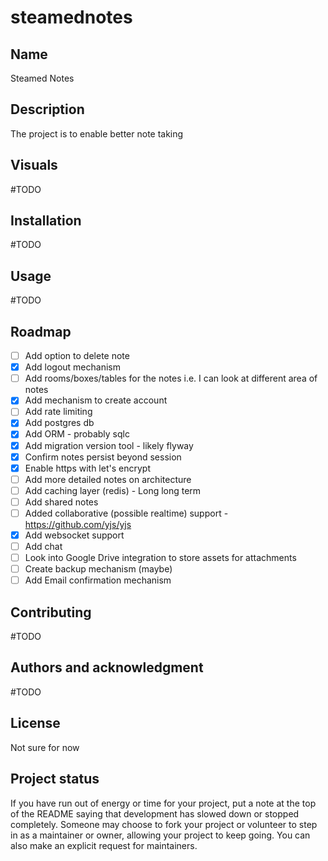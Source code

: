 # steamednotes


## Name
Steamed Notes

## Description
The project is to enable better note taking


## Visuals
#TODO

## Installation
#TODO

## Usage
#TODO


## Roadmap
- [ ] Add option to delete note
- [x] Add logout mechanism
- [ ] Add rooms/boxes/tables for the notes i.e. I can look at different area of notes
- [x] Add mechanism to create account
- [ ] Add rate limiting
- [x] Add postgres db
- [x] Add ORM - probably sqlc
- [x] Add migration version tool - likely flyway
- [x] Confirm notes persist beyond session
- [x] Enable https with let's encrypt
- [ ] Add more detailed notes on architecture
- [ ] Add caching layer (redis) - Long long term
- [ ] Add shared notes
- [ ] Added collaborative (possible realtime) support - https://github.com/yjs/yjs
- [x] Add websocket support
- [ ] Add chat
- [ ] Look into Google Drive integration to store assets for attachments
- [ ] Create backup mechanism (maybe)
- [ ] Add Email confirmation mechanism

## Contributing
#TODO

## Authors and acknowledgment
#TODO

## License
Not sure for now

## Project status
If you have run out of energy or time for your project, put a note at the top of the README saying that development has slowed down or stopped completely. Someone may choose to fork your project or volunteer to step in as a maintainer or owner, allowing your project to keep going. You can also make an explicit request for maintainers.
